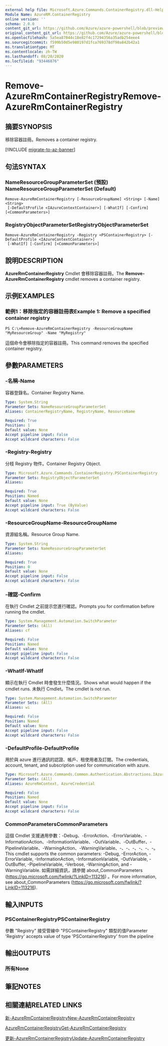 ```yaml
---
external help file: Microsoft.Azure.Commands.ContainerRegistry.dll-Help.xml
Module Name: AzureRM.ContainerRegistry
online version: ''
schema: 2.0.0
content_git_url: https://github.com/Azure/azure-powershell/blob/preview/src/ResourceManager/ContainerRegistry/Commands.ContainerRegistry/help/Remove-AzureRmContainerRegistry.md
original_content_git_url: https://github.com/Azure/azure-powershell/blob/preview/src/ResourceManager/ContainerRegistry/Commands.ContainerRegistry/help/Remove-AzureRmContainerRegistry.md
ms.openlocfilehash: 5a5ea87044c18e82f4c17294356a35adb254eee4
ms.sourcegitcommit: f599b50d5e980197d1fca769378df90a842b42a1
ms.translationtype: MT
ms.contentlocale: zh-TW
ms.lasthandoff: 08/20/2020
ms.locfileid: "93446876"
---
```

# <span data-ttu-id="dc59f-101">Remove-AzureRmContainerRegistry</span><span class="sxs-lookup"><span data-stu-id="dc59f-101">Remove-AzureRmContainerRegistry</span></span>

## <span data-ttu-id="dc59f-102">摘要</span><span class="sxs-lookup"><span data-stu-id="dc59f-102">SYNOPSIS</span></span>
<span data-ttu-id="dc59f-103">移除容器註冊。</span><span class="sxs-lookup"><span data-stu-id="dc59f-103">Removes a container registry.</span></span>

[!INCLUDE [migrate-to-az-banner](../../includes/migrate-to-az-banner.md)]

## <span data-ttu-id="dc59f-104">句法</span><span class="sxs-lookup"><span data-stu-id="dc59f-104">SYNTAX</span></span>

### <span data-ttu-id="dc59f-105">NameResourceGroupParameterSet (預設) </span><span class="sxs-lookup"><span data-stu-id="dc59f-105">NameResourceGroupParameterSet (Default)</span></span>
```
Remove-AzureRmContainerRegistry [-ResourceGroupName] <String> [-Name] <String>
 [-DefaultProfile <IAzureContextContainer>] [-WhatIf] [-Confirm] [<CommonParameters>]
```

### <span data-ttu-id="dc59f-106">RegistryObjectParameterSet</span><span class="sxs-lookup"><span data-stu-id="dc59f-106">RegistryObjectParameterSet</span></span>
```
Remove-AzureRmContainerRegistry -Registry <PSContainerRegistry> [-DefaultProfile <IAzureContextContainer>]
 [-WhatIf] [-Confirm] [<CommonParameters>]
```

## <span data-ttu-id="dc59f-107">說明</span><span class="sxs-lookup"><span data-stu-id="dc59f-107">DESCRIPTION</span></span>
<span data-ttu-id="dc59f-108">**AzureRmContainerRegistry** Cmdlet 會移除容器註冊。</span><span class="sxs-lookup"><span data-stu-id="dc59f-108">The **Remove-AzureRmContainerRegistry** cmdlet removes a container registry.</span></span>

## <span data-ttu-id="dc59f-109">示例</span><span class="sxs-lookup"><span data-stu-id="dc59f-109">EXAMPLES</span></span>

### <span data-ttu-id="dc59f-110">範例1：移除指定的容器註冊表</span><span class="sxs-lookup"><span data-stu-id="dc59f-110">Example 1: Remove a specified container registry</span></span>
```
PS C:\>Remove-AzureRmContainerRegistry -ResourceGroupName "MyResourceGroup" -Name "MyRegistry"
```

<span data-ttu-id="dc59f-111">這個命令會移除指定的容器註冊。</span><span class="sxs-lookup"><span data-stu-id="dc59f-111">This command removes the specified container registry.</span></span>

## <span data-ttu-id="dc59f-112">參數</span><span class="sxs-lookup"><span data-stu-id="dc59f-112">PARAMETERS</span></span>

### <span data-ttu-id="dc59f-113">-名稱</span><span class="sxs-lookup"><span data-stu-id="dc59f-113">-Name</span></span>
<span data-ttu-id="dc59f-114">容器登錄名。</span><span class="sxs-lookup"><span data-stu-id="dc59f-114">Container Registry Name.</span></span>

```yaml
Type: System.String
Parameter Sets: NameResourceGroupParameterSet
Aliases: ContainerRegistryName, RegistryName, ResourceName

Required: True
Position: 1
Default value: None
Accept pipeline input: False
Accept wildcard characters: False
```

### <span data-ttu-id="dc59f-115">-Registry</span><span class="sxs-lookup"><span data-stu-id="dc59f-115">-Registry</span></span>
<span data-ttu-id="dc59f-116">分枝 Registry 物件。</span><span class="sxs-lookup"><span data-stu-id="dc59f-116">Container Registry Object.</span></span>

```yaml
Type: Microsoft.Azure.Commands.ContainerRegistry.PSContainerRegistry
Parameter Sets: RegistryObjectParameterSet
Aliases: 

Required: True
Position: Named
Default value: None
Accept pipeline input: True (ByValue)
Accept wildcard characters: False
```

### <span data-ttu-id="dc59f-117">-ResourceGroupName</span><span class="sxs-lookup"><span data-stu-id="dc59f-117">-ResourceGroupName</span></span>
<span data-ttu-id="dc59f-118">資源組名稱。</span><span class="sxs-lookup"><span data-stu-id="dc59f-118">Resource Group Name.</span></span>

```yaml
Type: System.String
Parameter Sets: NameResourceGroupParameterSet
Aliases: 

Required: True
Position: 0
Default value: None
Accept pipeline input: False
Accept wildcard characters: False
```

### <span data-ttu-id="dc59f-119">-確認</span><span class="sxs-lookup"><span data-stu-id="dc59f-119">-Confirm</span></span>
<span data-ttu-id="dc59f-120">在執行 Cmdlet 之前提示您進行確認。</span><span class="sxs-lookup"><span data-stu-id="dc59f-120">Prompts you for confirmation before running the cmdlet.</span></span>

```yaml
Type: System.Management.Automation.SwitchParameter
Parameter Sets: (All)
Aliases: cf

Required: False
Position: Named
Default value: None
Accept pipeline input: False
Accept wildcard characters: False
```

### <span data-ttu-id="dc59f-121">-WhatIf</span><span class="sxs-lookup"><span data-stu-id="dc59f-121">-WhatIf</span></span>
<span data-ttu-id="dc59f-122">顯示在執行 Cmdlet 時會發生什麼情況。</span><span class="sxs-lookup"><span data-stu-id="dc59f-122">Shows what would happen if the cmdlet runs.</span></span>
<span data-ttu-id="dc59f-123">未執行 Cmdlet。</span><span class="sxs-lookup"><span data-stu-id="dc59f-123">The cmdlet is not run.</span></span>

```yaml
Type: System.Management.Automation.SwitchParameter
Parameter Sets: (All)
Aliases: wi

Required: False
Position: Named
Default value: None
Accept pipeline input: False
Accept wildcard characters: False
```

### <span data-ttu-id="dc59f-124">-DefaultProfile</span><span class="sxs-lookup"><span data-stu-id="dc59f-124">-DefaultProfile</span></span>
<span data-ttu-id="dc59f-125">用於與 azure 進行通訊的認證、帳戶、租使用者及訂閱。</span><span class="sxs-lookup"><span data-stu-id="dc59f-125">The credentials, account, tenant, and subscription used for communication with azure.</span></span>

```yaml
Type: Microsoft.Azure.Commands.Common.Authentication.Abstractions.IAzureContextContainer
Parameter Sets: (All)
Aliases: AzureRmContext, AzureCredential

Required: False
Position: Named
Default value: None
Accept pipeline input: False
Accept wildcard characters: False
```

### <span data-ttu-id="dc59f-126">CommonParameters</span><span class="sxs-lookup"><span data-stu-id="dc59f-126">CommonParameters</span></span>
<span data-ttu-id="dc59f-127">這個 Cmdlet 支援通用參數：-Debug、-ErrorAction、-ErrorVariable、-InformationAction、-InformationVariable、-OutVariable、-OutBuffer、-PipelineVariable、-WarningAction、-WarningVariable、-、-、-、-、-、-。</span><span class="sxs-lookup"><span data-stu-id="dc59f-127">This cmdlet supports the common parameters: -Debug, -ErrorAction, -ErrorVariable, -InformationAction, -InformationVariable, -OutVariable, -OutBuffer, -PipelineVariable, -Verbose, -WarningAction, and -WarningVariable.</span></span> <span data-ttu-id="dc59f-128">如需詳細資訊，請參閱 about_CommonParameters (https://go.microsoft.com/fwlink/?LinkID=113216) 。</span><span class="sxs-lookup"><span data-stu-id="dc59f-128">For more information, see about_CommonParameters (https://go.microsoft.com/fwlink/?LinkID=113216).</span></span>

## <span data-ttu-id="dc59f-129">輸入</span><span class="sxs-lookup"><span data-stu-id="dc59f-129">INPUTS</span></span>

### <span data-ttu-id="dc59f-130">PSContainerRegistry</span><span class="sxs-lookup"><span data-stu-id="dc59f-130">PSContainerRegistry</span></span>
<span data-ttu-id="dc59f-131">參數 "Registry" 接受管線中 "PSContainerRegistry" 類型的值</span><span class="sxs-lookup"><span data-stu-id="dc59f-131">Parameter 'Registry' accepts value of type 'PSContainerRegistry' from the pipeline</span></span>

## <span data-ttu-id="dc59f-132">輸出</span><span class="sxs-lookup"><span data-stu-id="dc59f-132">OUTPUTS</span></span>

### <span data-ttu-id="dc59f-133">所有</span><span class="sxs-lookup"><span data-stu-id="dc59f-133">None</span></span>

## <span data-ttu-id="dc59f-134">筆記</span><span class="sxs-lookup"><span data-stu-id="dc59f-134">NOTES</span></span>

## <span data-ttu-id="dc59f-135">相關連結</span><span class="sxs-lookup"><span data-stu-id="dc59f-135">RELATED LINKS</span></span>

[<span data-ttu-id="dc59f-136">新-AzureRmContainerRegistry</span><span class="sxs-lookup"><span data-stu-id="dc59f-136">New-AzureRmContainerRegistry</span></span>](./New-AzureRmContainerRegistry.md)

[<span data-ttu-id="dc59f-137">AzureRmContainerRegistry</span><span class="sxs-lookup"><span data-stu-id="dc59f-137">Get-AzureRmContainerRegistry</span></span>](./Get-AzureRmContainerRegistry.md)

[<span data-ttu-id="dc59f-138">更新-AzureRmContainerRegistry</span><span class="sxs-lookup"><span data-stu-id="dc59f-138">Update-AzureRmContainerRegistry</span></span>](./Update-AzureRmContainerRegistry.md)


